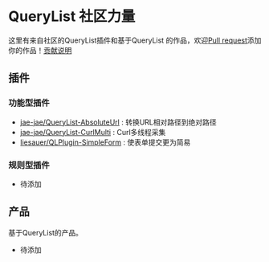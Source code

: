 # QueryList 社区力量
这里有来自社区的QueryList插件和基于QueryList 的作品，欢迎[Pull request](CONTRIBUTING.md)添加你的作品！[贡献说明](CONTRIBUTING.md)

## 插件
### 功能型插件
- [jae-jae/QueryList-AbsoluteUrl](https://github.com/jae-jae/QueryList-AbsoluteUrl) : 转换URL相对路径到绝对路径
- [jae-jae/QueryList-CurlMulti](https://github.com/jae-jae/QueryList-CurlMulti) : Curl多线程采集
- [liesauer/QLPlugin-SimpleForm](https://github.com/liesauer/QLPlugin-SimpleForm) : 使表单提交更为简易

### 规则型插件
- 待添加

##  产品
基于QueryList的产品。

- 待添加
